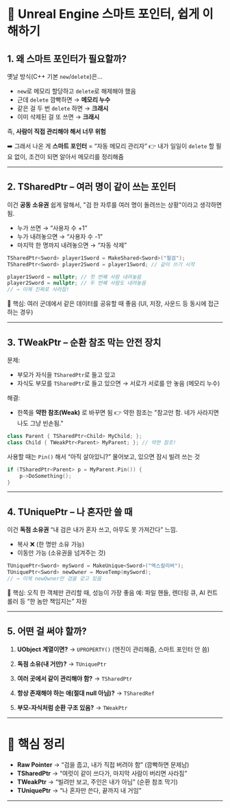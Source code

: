 # 🧠 Unreal Engine 스마트 포인터, 쉽게 이해하기

## 1. 왜 스마트 포인터가 필요할까?

옛날 방식(C++ 기본 `new`/`delete`)은…

* `new`로 메모리 할당하고 `delete`로 해제해야 했음
* 근데 `delete` 깜빡하면 → **메모리 누수**
* 같은 걸 두 번 `delete` 하면 → **크래시**
* 이미 삭제된 걸 또 쓰면 → **크래시**

즉, **사람이 직접 관리해야 해서 너무 위험**

➡️ 그래서 나온 게 **스마트 포인터** = “자동 메모리 관리자”
👉 내가 일일이 `delete` 할 필요 없이, 조건이 되면 알아서 메모리를 정리해줌

---

## 2. TSharedPtr – 여러 명이 같이 쓰는 포인터

이건 **공동 소유권**
쉽게 말해서, "검 한 자루를 여러 명이 돌려쓰는 상황"이라고 생각하면 됨.

* 누가 쓰면 → “사용자 수 +1”
* 누가 내려놓으면 → “사용자 수 -1”
* 마지막 한 명까지 내려놓으면 → “자동 삭제”

```cpp
TSharedPtr<Sword> player1Sword = MakeShared<Sword>("철검");
TSharedPtr<Sword> player2Sword = player1Sword; // 같이 쓰기 시작

player1Sword = nullptr; // 첫 번째 사람 내려놓음
player2Sword = nullptr; // 두 번째 사람도 내려놓음
// → 이제 진짜로 사라짐!
```

🔑 핵심: 여러 군데에서 같은 데이터를 공유할 때 좋음 (UI, 저장, 사운드 등 동시에 접근하는 경우)

---

## 3. TWeakPtr – 순환 참조 막는 안전 장치

문제:

* 부모가 자식을 `TSharedPtr`로 들고 있고
* 자식도 부모를 `TSharedPtr`로 들고 있으면
  → 서로가 서로를 안 놓음 (메모리 누수)

해결:

* 한쪽을 **약한 참조(Weak)** 로 바꾸면 됨
  👉 약한 참조는 "참고만 함. 네가 사라지면 나도 그냥 빈손됨."

```cpp
class Parent { TSharedPtr<Child> MyChild; };
class Child { TWeakPtr<Parent> MyParent; }; // 약한 참조!
```

사용할 때는 `Pin()` 해서 “아직 살아있니?” 물어보고, 있으면 잠시 빌려 쓰는 것

```cpp
if (TSharedPtr<Parent> p = MyParent.Pin()) {
    p->DoSomething();
}
```

---

## 4. TUniquePtr – 나 혼자만 쓸 때

이건 **독점 소유권**
“내 검은 내가 혼자 쓰고, 아무도 못 가져간다” 느낌.

* 복사 ❌ (한 명만 소유 가능)
* 이동만 가능 (소유권을 넘겨주는 것)

```cpp
TUniquePtr<Sword> mySword = MakeUnique<Sword>("엑스칼리버");
TUniquePtr<Sword> newOwner = MoveTemp(mySword);
// → 이제 newOwner만 검을 갖고 있음
```

🔑 핵심: 오직 한 객체만 관리할 때, 성능이 가장 좋음
예: 파일 핸들, 렌더링 큐, AI 컨트롤러 등 “한 놈만 책임지는” 자원

---

## 5. 어떤 걸 써야 할까?

1. **UObject 계열이면?**
   → `UPROPERTY()` (엔진이 관리해줌, 스마트 포인터 안 씀)

2. **독점 소유(내 거만)?**
   → `TUniquePtr`

3. **여러 곳에서 같이 관리해야 함?**
   → `TSharedPtr`

4. **항상 존재해야 하는 애(절대 null 아님)?**
   → `TSharedRef`

5. **부모-자식처럼 순환 구조 있음?**
   → `TWeakPtr`

---

# 🔑 핵심 정리

* **Raw Pointer** → “검을 줍고, 내가 직접 버려야 함” (깜빡하면 문제남)
* **TSharedPtr** → “여럿이 같이 쓰다가, 마지막 사람이 버리면 사라짐”
* **TWeakPtr** → “빌려만 보고, 주인은 내가 아님” (순환 참조 막기)
* **TUniquePtr** → “나 혼자만 쓴다, 끝까지 내 거임”

---
